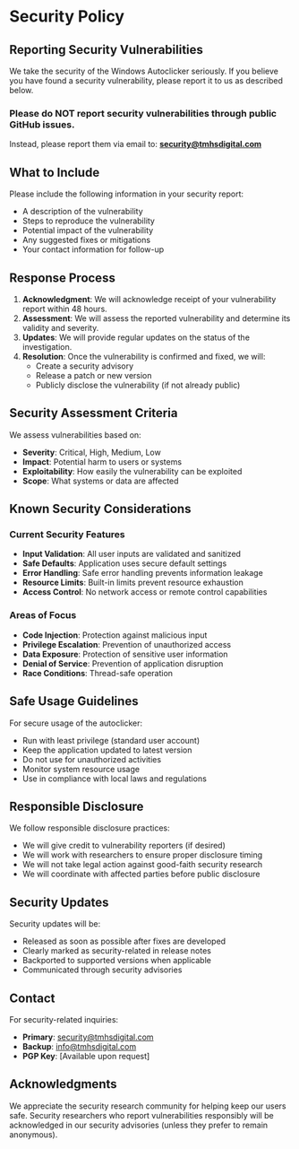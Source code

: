 # Security Policy

## Reporting Security Vulnerabilities

We take the security of the Windows Autoclicker seriously. If you believe you have found a security vulnerability, please report it to us as described below.

### **Please do NOT report security vulnerabilities through public GitHub issues.**

Instead, please report them via email to: **security@tmhsdigital.com**

## What to Include

Please include the following information in your security report:
- A description of the vulnerability
- Steps to reproduce the vulnerability
- Potential impact of the vulnerability
- Any suggested fixes or mitigations
- Your contact information for follow-up

## Response Process

1. **Acknowledgment**: We will acknowledge receipt of your vulnerability report within 48 hours.
2. **Assessment**: We will assess the reported vulnerability and determine its validity and severity.
3. **Updates**: We will provide regular updates on the status of the investigation.
4. **Resolution**: Once the vulnerability is confirmed and fixed, we will:
   - Create a security advisory
   - Release a patch or new version
   - Publicly disclose the vulnerability (if not already public)

## Security Assessment Criteria

We assess vulnerabilities based on:
- **Severity**: Critical, High, Medium, Low
- **Impact**: Potential harm to users or systems
- **Exploitability**: How easily the vulnerability can be exploited
- **Scope**: What systems or data are affected

## Known Security Considerations

### Current Security Features
- **Input Validation**: All user inputs are validated and sanitized
- **Safe Defaults**: Application uses secure default settings
- **Error Handling**: Safe error handling prevents information leakage
- **Resource Limits**: Built-in limits prevent resource exhaustion
- **Access Control**: No network access or remote control capabilities

### Areas of Focus
- **Code Injection**: Protection against malicious input
- **Privilege Escalation**: Prevention of unauthorized access
- **Data Exposure**: Protection of sensitive user information
- **Denial of Service**: Prevention of application disruption
- **Race Conditions**: Thread-safe operation

## Safe Usage Guidelines

For secure usage of the autoclicker:
- Run with least privilege (standard user account)
- Keep the application updated to latest version
- Do not use for unauthorized activities
- Monitor system resource usage
- Use in compliance with local laws and regulations

## Responsible Disclosure

We follow responsible disclosure practices:
- We will give credit to vulnerability reporters (if desired)
- We will work with researchers to ensure proper disclosure timing
- We will not take legal action against good-faith security research
- We will coordinate with affected parties before public disclosure

## Security Updates

Security updates will be:
- Released as soon as possible after fixes are developed
- Clearly marked as security-related in release notes
- Backported to supported versions when applicable
- Communicated through security advisories

## Contact

For security-related inquiries:
- **Primary**: security@tmhsdigital.com
- **Backup**: info@tmhsdigital.com
- **PGP Key**: [Available upon request]

## Acknowledgments

We appreciate the security research community for helping keep our users safe. Security researchers who report vulnerabilities responsibly will be acknowledged in our security advisories (unless they prefer to remain anonymous).
